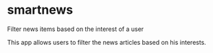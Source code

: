 # smartnews
Filter news items based on the interest of a user

This app allows users to filter the news articles based on his interests.
